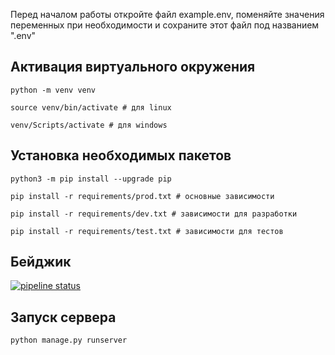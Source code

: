 Перед началом работы откройте файл example.env, поменяйте значения переменных
при необходимости и сохраните этот файл под названием ".env"

## Активация виртуального окружения
```
python -m venv venv

source venv/bin/activate # для linux

venv/Scripts/activate # для windows
```

## Установка необходимых пакетов
```
python3 -m pip install --upgrade pip

pip install -r requirements/prod.txt # основные зависимости

pip install -r requirements/dev.txt # зависимости для разработки

pip install -r requirements/test.txt # зависимости для тестов
```
## Бейджик
[![pipeline status](https://gitlab.crja72.ru/django/2024/spring/course/students/159819-treninasonya-course-1112/badges/main/pipeline.svg)](https://gitlab.crja72.ru/django/2024/spring/course/students/159819-treninasonya-course-1112/-/commits/main)

## Запуск сервера
```
python manage.py runserver
```